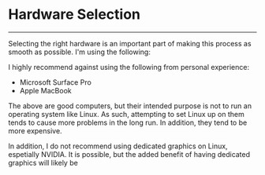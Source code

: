 # Hardware Selection
---

Selecting the right hardware is an important part of making this process as smooth as possible. I'm using the following:


I highly recommend against using the following from personal experience:

- Microsoft Surface Pro
- Apple MacBook

The above are good computers, but their intended purpose is not to run an operating system like Linux. As such, attempting to set Linux up on them tends to cause more problems in the long run. In addition, they tend to be more expensive.

In addition, I do not recommend using dedicated graphics on Linux, espetially NVIDIA. It is possible, but the added benefit of having dedicated graphics will likely be 
